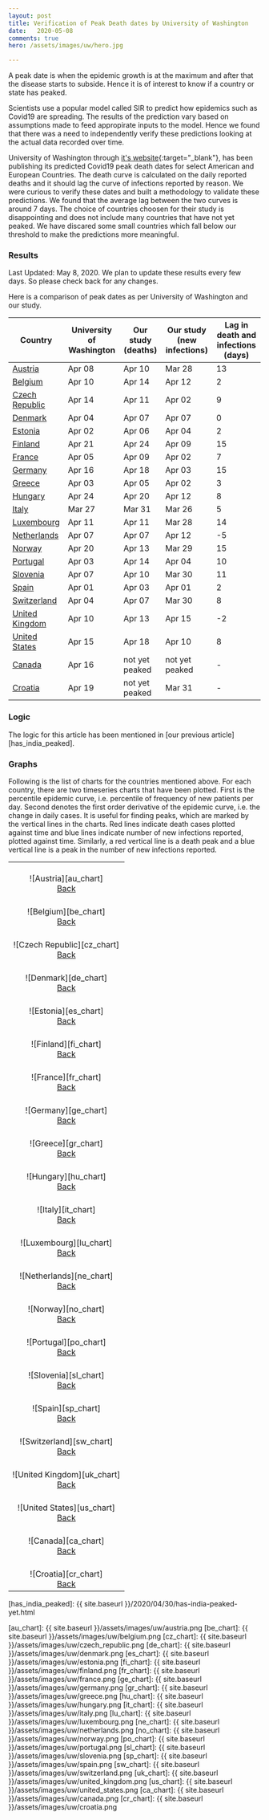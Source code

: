 ```yaml
---
layout: post
title: Verification of Peak Death dates by University of Washington
date:   2020-05-08
comments: true
hero: /assets/images/uw/hero.jpg

---
```


A peak date is when the epidemic growth is at the maximum and after that the disease starts to subside. Hence it is of interest to know if a country or state has peaked. 

Scientists use a popular model called SIR to predict how epidemics such as Covid19 are spreading. The results of the prediction vary based on assumptions made to feed appropirate inputs to the model. Hence we found that there was a need to independently verify these predictions looking at the actual data recorded over time.

University of Washington through [it's website][hd_website]{:target="_blank"}, has been publishing its predicted Covid19 peak death dates for select American and European Countries. The death curve is calculated on the daily reported deaths and it should lag the curve of infections reported by reason. We were curious to verify these dates and built a methodology to validate these predictions.  We found that the average lag between the two curves is around 7 days. The choice of countries choosen for their study is disappointing and does not include many countries that have not yet peaked. We have discared some small countries which fall below our threshold to make the predictions more meaningful.

### Results

Last Updated: May 8, 2020. We plan to update these results every few days. So please check back for any changes.

Here is a comparison of peak dates as per University of Washington and our study.

<a name="table"></a>

Country | University of Washington | Our study (deaths) | Our study (new infections) | Lag in death and infections (days)
--- | --- | --- | --- | ---
[Austria](#austria)|Apr 08|Apr 10|Mar 28|13
[Belgium](#belgium)|Apr 10|Apr 14|Apr 12|2
[Czech Republic](#czech_republic)|Apr 14|Apr 11|Apr 02|9
[Denmark](#denmark)|Apr 04|Apr 07|Apr 07|0
[Estonia](#estonia)|Apr 02|Apr 06|Apr 04|2
[Finland](#finland)|Apr 21|Apr 24|Apr 09|15
[France](#france)|Apr 05|Apr 09|Apr 02|7
[Germany](#germany)|Apr 16|Apr 18|Apr 03|15
[Greece](#greece)|Apr 03|Apr 05|Apr 02|3
[Hungary](#hungary)|Apr 24|Apr 20|Apr 12|8
[Italy](#italy)|Mar 27|Mar 31|Mar 26|5
[Luxembourg](#luxembourg)|Apr 11|Apr 11|Mar 28|14
[Netherlands](#netherlands)|Apr 07|Apr 07|Apr 12|-5
[Norway](#norway)|Apr 20|Apr 13|Mar 29|15
[Portugal](#portugal)|Apr 03|Apr 14|Apr 04|10
[Slovenia](#slovenia)|Apr 07|Apr 10|Mar 30|11
[Spain](#spain)|Apr 01|Apr 03|Apr 01|2
[Switzerland](#switzerland)|Apr 04|Apr 07|Mar 30|8
[United Kingdom](#united_kingdom)|Apr 10|Apr 13|Apr 15|-2
[United States](#united_states)|Apr 15|Apr 18|Apr 10|8
[Canada](#canada)|Apr 16|not yet peaked|not yet peaked|-
[Croatia](#croatia)|Apr 19|not yet peaked|Mar 31|-

### Logic
The logic for this article has been mentioned in [our previous article][has_india_peaked].

### Graphs

Following is the list of charts for the countries mentioned above. For each country, there are two timeseries charts that have been plotted. First is the percentile epidemic curve, i.e. percentile of frequency of new patients per day. Second denotes the first order derivative of the epidemic curve, i.e. the change in daily cases. It is useful for finding peaks, which are marked by the vertical lines in the charts. Red lines indicate death cases plotted against time and blue lines indicate number of new infections reported, plotted against time. Similarly, a red vertical line is a death peak and a blue vertical line is a peak in the number of new infections reported.

| |
|:---:|
| <a name="austria"></a><br /> ![Austria][au_chart] <br />[Back](#table) |
| <a name="belgium"></a><br /> ![Belgium][be_chart] <br />[Back](#table) |
| <a name="czech_republic"></a><br /> ![Czech Republic][cz_chart] <br />[Back](#table) |
| <a name="denmark"></a><br /> ![Denmark][de_chart] <br />[Back](#table) |
| <a name="estonia"></a><br /> ![Estonia][es_chart] <br />[Back](#table) |
| <a name="finland"></a><br /> ![Finland][fi_chart] <br />[Back](#table) |
| <a name="france"></a><br /> ![France][fr_chart] <br />[Back](#table) |
| <a name="germany"></a><br /> ![Germany][ge_chart] <br />[Back](#table) |
| <a name="greece"></a><br /> ![Greece][gr_chart] <br />[Back](#table) |
| <a name="hungary"></a><br /> ![Hungary][hu_chart] <br />[Back](#table) |
| <a name="italy"></a><br /> ![Italy][it_chart] <br />[Back](#table) |
| <a name="luxembourg"></a><br /> ![Luxembourg][lu_chart] <br />[Back](#table) |
| <a name="netherlands"></a><br /> ![Netherlands][ne_chart] <br />[Back](#table) |
| <a name="norway"></a><br /> ![Norway][no_chart] <br />[Back](#table) |
| <a name="portugal"></a><br /> ![Portugal][po_chart] <br />[Back](#table) |
| <a name="slovenia"></a><br /> ![Slovenia][sl_chart] <br />[Back](#table) |
| <a name="spain"></a><br /> ![Spain][sp_chart] <br />[Back](#table) |
| <a name="switzerland"></a><br /> ![Switzerland][sw_chart] <br />[Back](#table) |
| <a name="united_kingdom"></a><br /> ![United Kingdom][uk_chart] <br />[Back](#table) |
| <a name="united_states"></a><br /> ![United States][us_chart] <br />[Back](#table) |
| <a name="canada"></a><br /> ![Canada][ca_chart] <br />[Back](#table) |
| <a name="croatia"></a><br /> ![Croatia][cr_chart] <br />[Back](#table) |

[hd_website]: https://covid19.healthdata.org/projections
[has_india_peaked]: {{ site.baseurl }}/2020/04/30/has-india-peaked-yet.html

[au_chart]: {{ site.baseurl }}/assets/images/uw/austria.png
[be_chart]: {{ site.baseurl }}/assets/images/uw/belgium.png
[cz_chart]: {{ site.baseurl }}/assets/images/uw/czech_republic.png
[de_chart]: {{ site.baseurl }}/assets/images/uw/denmark.png
[es_chart]: {{ site.baseurl }}/assets/images/uw/estonia.png
[fi_chart]: {{ site.baseurl }}/assets/images/uw/finland.png
[fr_chart]: {{ site.baseurl }}/assets/images/uw/france.png
[ge_chart]: {{ site.baseurl }}/assets/images/uw/germany.png
[gr_chart]: {{ site.baseurl }}/assets/images/uw/greece.png
[hu_chart]: {{ site.baseurl }}/assets/images/uw/hungary.png
[it_chart]: {{ site.baseurl }}/assets/images/uw/italy.png
[lu_chart]: {{ site.baseurl }}/assets/images/uw/luxembourg.png
[ne_chart]: {{ site.baseurl }}/assets/images/uw/netherlands.png
[no_chart]: {{ site.baseurl }}/assets/images/uw/norway.png
[po_chart]: {{ site.baseurl }}/assets/images/uw/portugal.png
[sl_chart]: {{ site.baseurl }}/assets/images/uw/slovenia.png
[sp_chart]: {{ site.baseurl }}/assets/images/uw/spain.png
[sw_chart]: {{ site.baseurl }}/assets/images/uw/switzerland.png
[uk_chart]: {{ site.baseurl }}/assets/images/uw/united_kingdom.png
[us_chart]: {{ site.baseurl }}/assets/images/uw/united_states.png
[ca_chart]: {{ site.baseurl }}/assets/images/uw/canada.png
[cr_chart]: {{ site.baseurl }}/assets/images/uw/croatia.png
